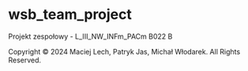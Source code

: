 # wsb_team_project
Projekt zespołowy - L_III_NW_INFm_PACm B022 B

Copyright © 2024 Maciej Lech, Patryk Jas, Michał Włodarek. All Rights Reserved.
